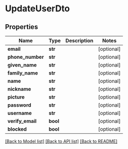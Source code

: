 # UpdateUserDto

## Properties
Name | Type | Description | Notes
------------ | ------------- | ------------- | -------------
**email** | **str** |  | [optional] 
**phone_number** | **str** |  | [optional] 
**given_name** | **str** |  | [optional] 
**family_name** | **str** |  | [optional] 
**name** | **str** |  | [optional] 
**nickname** | **str** |  | [optional] 
**picture** | **str** |  | [optional] 
**password** | **str** |  | [optional] 
**username** | **str** |  | [optional] 
**verify_email** | **bool** |  | [optional] 
**blocked** | **bool** |  | [optional] 

[[Back to Model list]](../README.md#documentation-for-models) [[Back to API list]](../README.md#documentation-for-api-endpoints) [[Back to README]](../README.md)

